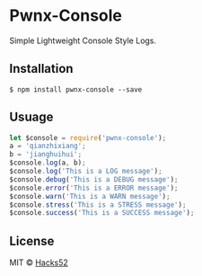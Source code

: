 # Pwnx-Console   

Simple Lightweight Console Style Logs.

## Installation
```
$ npm install pwnx-console --save
```

## Usuage
```javascript
let $console = require('pwnx-console');
a = 'qianzhixiang';
b = 'jianghuihui';
$console.log(a, b);
$console.log('This is a LOG message');
$console.debug('This is a DEBUG message');
$console.error('This is a ERROR message');
$console.warn('This is a WARN message');
$console.stress('This is a STRESS message');
$console.success('This is a SUCCESS message');

```
## License

MIT © [Hacks52](https://github.com/Hacks52)
